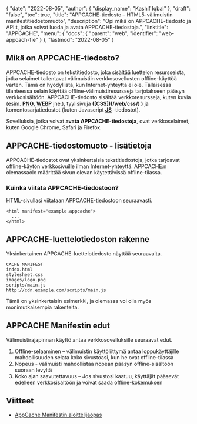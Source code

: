 {
  "date": "2022-08-05",
  "author": {
    "display_name": "Kashif Iqbal"
},
  "draft": "false",
  "toc": true,
  "title": "APPCACHE-tiedosto – HTML5-välimuistin manifestitiedostomuoto",
  "description": "Opi mikä on APPCACHE-tiedosto ja API:t, jotka voivat luoda ja avata APPCACHE-tiedostoja.",
  "linktitle": "APPCACHE",
  "menu": {
    "docs": {
      "parent": "web",
      "identifier": "web-appcach-fie"
}
},
  "lastmod": "2022-08-05"
}

## Mikä on APPCACHE-tiedosto?

APPCACHE-tiedosto on tekstitiedosto, joka sisältää luettelon resursseista, jotka selaimet tallentavat välimuistiin verkkosovellusten offline-käyttöä varten. Tämä on hyödyllistä, kun Internet-yhteyttä ei ole. Tällaisessa tilanteessa selain käyttää offline-välimuistiresursseja tarjotakseen pääsyn verkkosisältöön. APPCACHE-tiedosto sisältää verkkoresursseja, kuten kuvia (esim. **[PNG](/image/png/)**, **[WEBP](/image/webp/)** jne.), tyylisivuja **([CSS])(/web/css/) )** ja komentosarjatiedostot (kuten Javascript **[JS](/web/js/)** -tiedostot).

Sovelluksia, jotka voivat **avata APPCACHE-tiedostoja**, ovat verkkoselaimet, kuten Google Chrome, Safari ja Firefox.

## APPCACHE-tiedostomuoto - lisätietoja

APPCACHE-tiedostot ovat yksinkertaisia tekstitiedostoja, jotka tarjoavat offline-käytön verkkosivuille ilman Internet-yhteyttä. APPCACHE:n olemassaolo määrittää sivun olevan käytettävissä offline-tilassa.

### Kuinka viitata APPCACHE-tiedostoon?

HTML-sivullasi viitataan APPCACHE-tiedostoon seuraavasti.

```
<html manifest="example.appcache">
  ...
</html>
```

## APPCACHE-luettelotiedoston rakenne

Yksinkertainen APPCACHE-luettelotiedosto näyttää seuraavalta.

```
CACHE MANIFEST
index.html
stylesheet.css
images/logo.png
scripts/main.js
http://cdn.example.com/scripts/main.js
```

Tämä on yksinkertaisin esimerkki, ja olemassa voi olla myös monimutkaisempia rakenteita.

## APPCACHE Manifestin edut

Välimuistirajapinnan käyttö antaa verkkosovelluksille seuraavat edut.

 1. Offline-selaaminen – välimuistin käyttöliittymä antaa loppukäyttäjille mahdollisuuden selata koko sivustoasi, kun he ovat offline-tilassa
 1. Nopeus - välimuisti mahdollistaa nopean pääsyn offline-sisältöön suoraan levyltä
 1. Koko ajan saavutettavuus – Jos sivustosi kaatuu, käyttäjät pääsevät edelleen verkkosisältöön ja voivat saada offline-kokemuksen

## Viitteet

 * [AppCache Manifestin aloittelijaopas](https://web.dev/appcache-beginner/)

